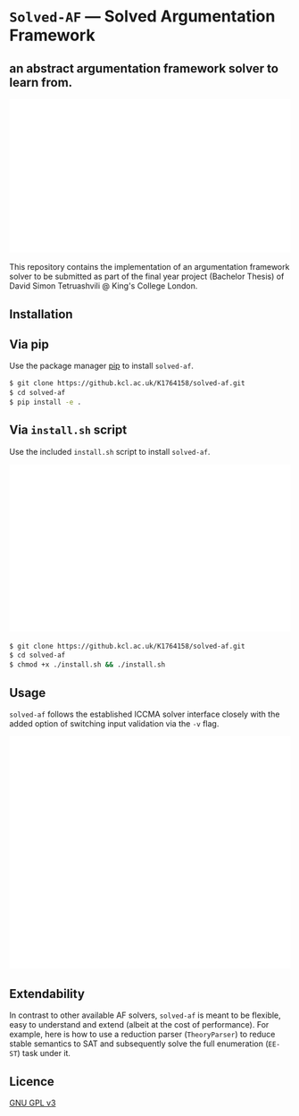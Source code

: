 # `Solved-AF` — Solved Argumentation Framework

## an abstract argumentation framework solver to learn from.

![solved-af example](./images/solved-af-example.svg)

This repository contains the implementation of an argumentation framework solver to be submitted as part of the final year project (Bachelor Thesis) of David Simon Tetruashvili @ King's College London.

## Installation

## Via pip

Use the package manager [pip](https://pip.pypa.io/en/stable/) to install `solved-af`.

```bash
$ git clone https://github.kcl.ac.uk/K1764158/solved-af.git
$ cd solved-af
$ pip install -e .
```

## Via `install.sh` script

Use the included `install.sh` script to install `solved-af`.

![solved-af installation via install.sh](./images/solved-af-installation.svg)

```bash
$ git clone https://github.kcl.ac.uk/K1764158/solved-af.git
$ cd solved-af
$ chmod +x ./install.sh && ./install.sh
```

## Usage

`solved-af` follows the established ICCMA solver interface closely with the added option of switching input validation via the `-v` flag.

![solved-af usage](./images/solved-af-usage.svg)

## Extendability

In contrast to other available AF solvers, `solved-af` is meant to be flexible, easy to understand and extend (albeit at the cost of performance). For example, here is how to use a reduction parser (`TheoryParser`) to reduce stable semantics to SAT and subsequently solve the full enumeration (`EE-ST`) task under it.

## Licence

[GNU GPL v3](https://choosealicense.com/licenses/gpl-3.0/)
